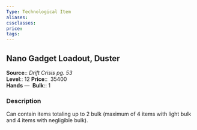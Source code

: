 ```yaml
---
Type: Technological Item
aliases:
cssclasses:
price: 
tags:
---
```

## Nano Gadget Loadout, Duster

**Source**:: _Drift Crisis pg. 53_  
**Level**:: 12
**Price**::  35400  
**Hands** — 
**Bulk**:: 1

### Description

Can contain items totaling up to 2 bulk (maximum of 4 items with light bulk and 4 items with negligible bulk).